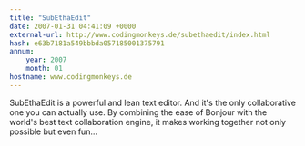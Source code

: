 ```yaml
---
title: "SubEthaEdit"
date: 2007-01-31 04:41:09 +0000
external-url: http://www.codingmonkeys.de/subethaedit/index.html
hash: e63b7181a549bbbda057185001375791
annum:
    year: 2007
    month: 01
hostname: www.codingmonkeys.de
---
```


SubEthaEdit is a powerful and lean text editor. And it's the only collaborative one you can actually use. By combining the ease of Bonjour with the world's best text collaboration engine, it makes working together not only possible but even fun…
